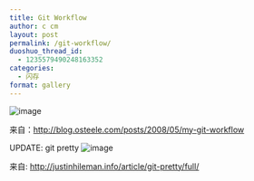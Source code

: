 ```yaml
---
title: Git Workflow
author: c cm
layout: post
permalink: /git-workflow/
duoshuo_thread_id:
  - 1235579490248163352
categories:
  - 闪存
format: gallery
---
```


![image](http://assets.osteele.com/images/2008/git-transport.png)

来自：<http://blog.osteele.com/posts/2008/05/my-git-workflow>

UPDATE: git pretty
![image](http://justinhileman.info/article/git-pretty/git-pretty.png)

来自: <http://justinhileman.info/article/git-pretty/full/>